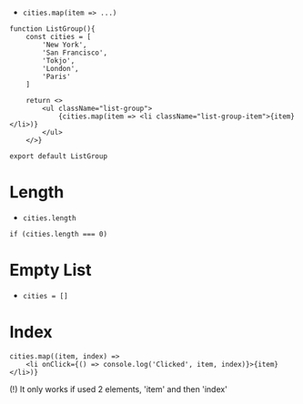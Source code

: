 - `cities.map(item => ...)`

```tsx
function ListGroup(){  
    const cities = [  
        'New York',  
        'San Francisco',  
        'Tokjo',  
        'London',  
        'Paris'  
    ]  
      
    return <>  
        <ul className="list-group">  
            {cities.map(item => <li className="list-group-item">{item}</li>)}  
        </ul>  
    </>}  
  
export default ListGroup
```


# Length
- `cities.length`

```tsx
if (cities.length === 0)
```

# Empty List
- `cities = []`


# Index
```tsx
cities.map((item, index) =>  
    <li onClick={() => console.log('Clicked', item, index)}>{item}</li>)}
```
(!) It only works if used 2 elements, 'item' and then 'index'


